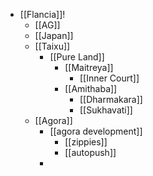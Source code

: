 - [[Flancia]]!
  - [[AG]]
  - [[Japan]]
  - [[Taixu]]
    - [[Pure Land]]
      - [[Maitreya]]
        - [[Inner Court]]
      - [[Amithaba]]
        - [[Dharmakara]]
        - [[Sukhavati]]
  - [[Agora]]
    - [[agora development]]
      - [[zippies]]
      - [[autopush]]
    -
